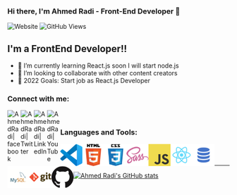 ### Hi there, I'm Ahmed Radi - Front-End Developer 👋

![Website](https://img.shields.io/website?label=Ahmed-Radi&style=for-the-badge&url=https%3A%2F%2Fcodestackr.com)
![GitHub Views](https://komarev.com/ghpvc/?username=ahmed-radi&style=flat)

## I'm a FrontEnd Developer!!

- 🌱 I’m currently learning React.js soon I will start node.js 
- 👯 I’m looking to collaborate with other content creators
- 🥅 2022 Goals: Start job as React.js Developer

### Connect with me:

[<img align="left" alt="AhmedRadi| facebook" width="30px" src="https://cdn.jsdelivr.net/npm/simple-icons@v3/icons/facebook.svg" />][facebook]
[<img align="left" alt="AhmedRadi| Twitter" width="30px" src="https://cdn.jsdelivr.net/npm/simple-icons@v3/icons/twitter.svg" />][twitter]
[<img align="left" alt="AhmedRadi| LinkedIn" width="30px" src="https://cdn.jsdelivr.net/npm/simple-icons@v3/icons/linkedin.svg" />][linkedin]
[<img align="left" alt="AhmedRadi| YouTube" width="30px" src="https://cdn.jsdelivr.net/npm/simple-icons@v3/icons/youtube.svg" />][youtube]

<br />

### Languages and Tools:

<img align="left" alt="Visual Studio Code" width="50px" src="https://raw.githubusercontent.com/github/explore/80688e429a7d4ef2fca1e82350fe8e3517d3494d/topics/visual-studio-code/visual-studio-code.png" />
<img align="left" alt="HTML5" width="50px" src="https://raw.githubusercontent.com/github/explore/80688e429a7d4ef2fca1e82350fe8e3517d3494d/topics/html/html.png" />
<img align="left" alt="CSS3" width="50px" src="https://raw.githubusercontent.com/github/explore/80688e429a7d4ef2fca1e82350fe8e3517d3494d/topics/css/css.png" />
<img align="left" alt="Sass" width="50px" src="https://raw.githubusercontent.com/github/explore/80688e429a7d4ef2fca1e82350fe8e3517d3494d/topics/sass/sass.png" />
<img align="left" alt="JavaScript" width="50px" src="https://raw.githubusercontent.com/github/explore/80688e429a7d4ef2fca1e82350fe8e3517d3494d/topics/javascript/javascript.png" />
<img align="left" alt="React" width="50px" src="https://raw.githubusercontent.com/github/explore/80688e429a7d4ef2fca1e82350fe8e3517d3494d/topics/react/react.png" />
<img align="left" alt="SQL" width="50px" src="https://raw.githubusercontent.com/github/explore/80688e429a7d4ef2fca1e82350fe8e3517d3494d/topics/sql/sql.png" />
<img align="left" alt="MySQL" width="50px" src="https://raw.githubusercontent.com/github/explore/80688e429a7d4ef2fca1e82350fe8e3517d3494d/topics/mysql/mysql.png" />
<img align="left" alt="Git" width="50px" src="https://raw.githubusercontent.com/github/explore/80688e429a7d4ef2fca1e82350fe8e3517d3494d/topics/git/git.png" />
<img align="left" alt="GitHub" width="50px" src="https://raw.githubusercontent.com/github/explore/78df643247d429f6cc873026c0622819ad797942/topics/github/github.png" />


<br />
<br />

 ---

[![Ahmed Radi's GitHub stats](https://github-readme-stats.vercel.app/api?username=Ahmed-radi&count_private=true&show_icons=true&theme=default)](https://github.com/Ahmed-radi)


[twitter]: https://twitter.com/AhmedRadi743
[youtube]: https://www.youtube.com/channel/UCArOdQaYzAcq_0bBOCkvVpw
[linkedin]: https://www.linkedin.com/in/eng-ahmedradi/
[facebook]: https://www.facebook.com/AhmedRadi20/
